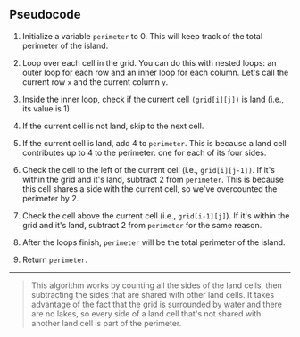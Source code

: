 ## Pseudocode

1. Initialize a variable `perimeter` to 0. This will keep track of the total perimeter of the island.

2. Loop over each cell in the grid. You can do this with nested loops: an outer loop for each row and an inner loop for each column. Let's call the current row `x` and the current column `y`.

3. Inside the inner loop, check if the current cell `(grid[i][j])` is land (i.e., its value is 1).

4. If the current cell is not land, skip to the next cell.

5. If the current cell is land, add 4 to `perimeter`. This is because a land cell contributes up to 4 to the perimeter: one for each of its four sides.

6. Check the cell to the left of the current cell (i.e., `grid[i][j-1])`. If it's within the grid and it's land, subtract 2 from `perimeter`. This is because this cell shares a side with the current cell, so we've overcounted the perimeter by 2.

7. Check the cell above the current cell (i.e., `grid[i-1][j]`). If it's within the grid and it's land, subtract 2 from `perimeter` for the same reason.

8. After the loops finish, `perimeter` will be the total perimeter of the island.

9. Return `perimeter`.

----

> This algorithm works by counting all the sides of the land cells, then subtracting the sides that are shared with other land cells. It takes advantage of the fact that the grid is surrounded by water and there are no lakes, so every side of a land cell that's not shared with another land cell is part of the perimeter.
